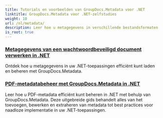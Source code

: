 ```yaml
---
title: Tutorials en voorbeelden van GroupDocs.Metadata voor .NET
linktitle: GroupDocs.Metadata voor .NET-zelfstudies
weight: 10
url: /nl/metadata/
description: Leer hoe u metagegevens in verschillende bestandsformaten kunt bewerken met gedetailleerde voorbeelden en stapsgewijze instructies.
is_root: true
---
```

### [Metagegevens van een wachtwoordbeveiligd document verwerken in .NET](./load-metadata/)
Ontdek hoe u metagegevens in uw .NET-toepassingen efficiënt kunt laden en beheren met GroupDocs.Metadata.
### [PDF-metadatabeheer met GroupDocs.Metadata in .NET](./pdf-metadata-management/)
Leer hoe u PDF-metadata efficiënt kunt beheren in .NET met behulp van GroupDocs.Metadata. Deze uitgebreide gids behandelt alles van het toevoegen, bewerken en extraheren van metadata tot best practices voor naadloze implementatie in uw .NET-toepassingen.